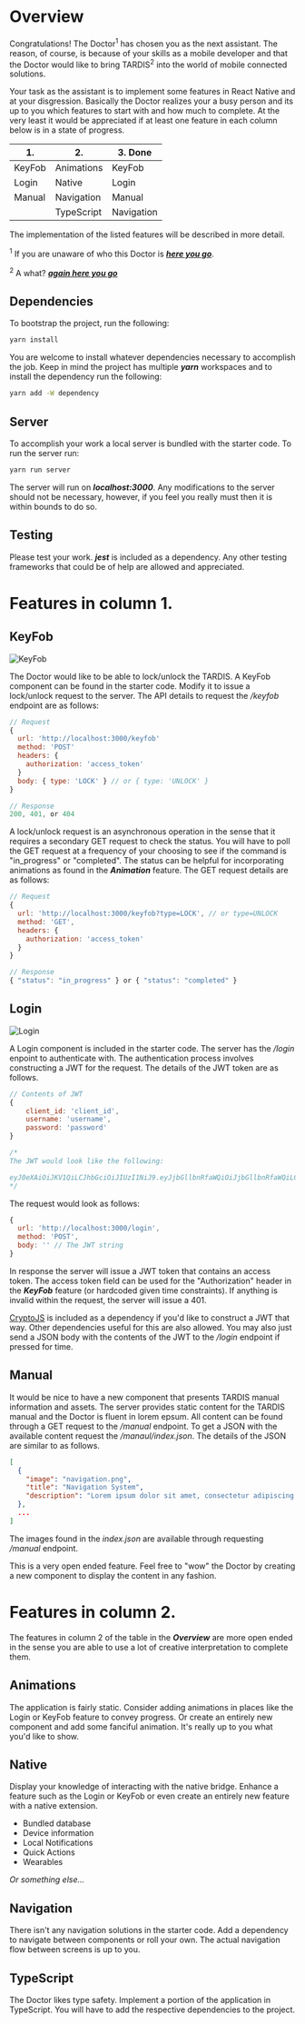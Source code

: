 # Overview

Congratulations! The Doctor<sup>1</sup> has chosen you as the next assistant. The reason, of course, is because of your skills as a mobile developer and that the Doctor would like to bring TARDIS<sup>2</sup> into the world of mobile connected solutions.

Your task as the assistant is to implement some features in React Native and at your disgression. Basically the Doctor realizes your a busy person and its up to you which features to start with and how much to complete. At the very least it would be appreciated if at least one feature in each column below is in a state of progress.

| 1.     | 2.         | 3. Done    |
| ------ | ---------- |------------|
| KeyFob | Animations | KeyFob     |
| Login  | Native     | Login      |
| Manual | Navigation | Manual     |
|        | TypeScript | Navigation |

The implementation of the listed features will be described in more detail.

<sup>1</sup> If you are unaware of who this Doctor is [***here you go***](https://en.wikipedia.org/wiki/Doctor_Who).

<sup>2</sup> A what? [***again here you go***](https://en.wikipedia.org/wiki/TARDIS)

## Dependencies

To bootstrap the project, run the following:

```sh
yarn install
```

You are welcome to install whatever dependencies necessary to accomplish the job. Keep in mind the project has multiple ***yarn*** workspaces and to install the dependency run the following:

```sh
yarn add -W dependency
```

## Server

To accomplish your work a local server is bundled with the starter code. To run the server run:

```sh
yarn run server
```

The server will run on ***localhost:3000***. Any modifications to the server should not be necessary, however, if you feel you really must then it is within bounds to do so.

## Testing

Please test your work. ***jest*** is included as a dependency. Any other testing frameworks that could be of help are allowed and appreciated.

# Features in column 1.

## KeyFob

![KeyFob](./readme_assets/KeyFobScreen.png)

The Doctor would like to be able to lock/unlock the TARDIS. A KeyFob component can be found in the starter code. Modify it to issue a lock/unlock request to the server. The API details to request the */keyfob* endpoint are as follows:

```javascript
// Request
{
  url: 'http://localhost:3000/keyfob'
  method: 'POST'
  headers: {
    authorization: 'access_token'
  }
  body: { type: 'LOCK' } // or { type: 'UNLOCK' }
}

// Response
200, 401, or 404
```

A lock/unlock request is an asynchronous operation in the sense that it requires a secondary GET request to check the status. You will have to poll the GET request at a frequency of your choosing to see if the command is "in_progress" or "completed". The status can be helpful for incorporating animations as found in the ***Animation*** feature. The GET request details are as follows:


```javascript
// Request
{
  url: 'http://localhost:3000/keyfob?type=LOCK', // or type=UNLOCK
  method: 'GET',
  headers: {
    authorization: 'access_token'
  }
}

// Response
{ "status": "in_progress" } or { "status": "completed" }
```

## Login

![Login](./readme_assets/LoginScreen.png)

A Login component is included in the starter code. The server has the */login* enpoint to authenticate with. The authentication process involves constructing a JWT for the request. The details of the JWT token are as follows.

```javascript
// Contents of JWT
{
    client_id: 'client_id',
    username: 'username',
    password: 'password'
}

/*
The JWT would look like the following:

eyJ0eXAiOiJKV1QiLCJhbGciOiJIUzI1NiJ9.eyJjbGllbnRfaWQiOiJjbGllbnRfaWQiLCJ1c2VybmFtZSI6InVzZXJuYW1lIiwicGFzc3dvcmQiOiJwYXNzd29yZCJ9.Apw1vCdXsn5pvle-jIsjvf5i-NOW2bGp3BfuPR-gZWc
*/
```

The request would look as follows:

```javascript
{
  url: 'http://localhost:3000/login',
  method: 'POST',
  body: '' // The JWT string
}
```

In response the server will issue a JWT token that contains an access token. The access token field can be used for the "Authorization" header in the ***KeyFob*** feature (or hardcoded given time constraints). If anything is invalid within the request, the server will issue a 401.

[CryptoJS](https://github.com/brix/crypto-js) is included as a dependency if you'd like to construct a JWT that way. Other dependencies useful for this are also allowed. You may also just send a JSON body with the contents of the JWT to the */login* endpoint if pressed for time.

## Manual

It would be nice to have a new component that presents TARDIS manual information and assets. The server provides static content for the TARDIS manual and the Doctor is fluent in lorem epsum. All content can be found through a GET request to the */manual* endpoint. To get a JSON with the available content request the */manaul/index.json*. The details of the JSON are similar to as follows.

```json
[
  {
    "image": "navigation.png",
    "title": "Navigation System",
    "description": "Lorem ipsum dolor sit amet, consectetur adipiscing elit, sed do eiusmod tempor incididunt ut labore et dolore magna aliqua. Ut enim ad minim veniam, quis nostrud exercitation ullamco laboris nisi ut aliquip ex ea commodo consequat. Duis aute irure dolor in reprehenderit in voluptate velit esse cillum dolore eu fugiat nulla pariatur. Excepteur sint occaecat cupidatat non proident, sunt in culpa qui officia deserunt mollit anim id est laborum."
  },
  ...
]
```

The images found in the *index.json* are available through requesting */manual* endpoint. 

This is a very open ended feature. Feel free to "wow" the Doctor by creating a new component to display the content in any fashion.

# Features in column 2.

The features in column 2 of the table in the ***Overview*** are more open ended in the sense you are able to use a lot of creative interpretation to complete them.

## Animations

The application is fairly static. Consider adding animations in places like the Login or KeyFob feature to convey progress. Or create an entirely new component and add some fanciful animation. It's really up to you what you'd like to show.

## Native

Display your knowledge of interacting with the native bridge. Enhance a feature such as the Login or KeyFob or even create an entirely new feature with a native extension.

- Bundled database
- Device information
- Local Notifications
- Quick Actions
- Wearables

*Or something else...*

## Navigation

There isn't any navigation solutions in the starter code. Add a dependency to navigate between components or roll your own. The actual navigation flow between screens is up to you.

## TypeScript

The Doctor likes type safety. Implement a portion of the application in TypeScript. You will have to add the respective dependencies to the project.
